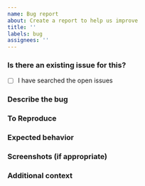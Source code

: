 ```yaml
---
name: Bug report
about: Create a report to help us improve
title: ''
labels: bug
assignees: ''
---
```


### Is there an existing issue for this?

<!--- Before you create a new bug report, please do a search in open issues to check if the issue has already been reported. -->
<!--- Put an `x` in the box below -->

- [ ] I have searched the open issues

### Describe the bug

<!-- A clear and concise description of what the bug is. -->

### To Reproduce

<!--- Steps to reproduce the behavior. -->

### Expected behavior

<!--- A clear and concise description of what you expected to happen. -->

### Screenshots (if appropriate)

<!--- Add screenshots showing the problem if appropriate. -->

### Additional context

<!--- Add any other context about the problem here. -->
